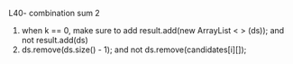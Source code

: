 L40- combination sum 2
1. when k == 0, make sure to add result.add(new ArrayList < > (ds)); and not result.add(ds) 
2. ds.remove(ds.size() - 1); and not ds.remove(candidates[i][]);
